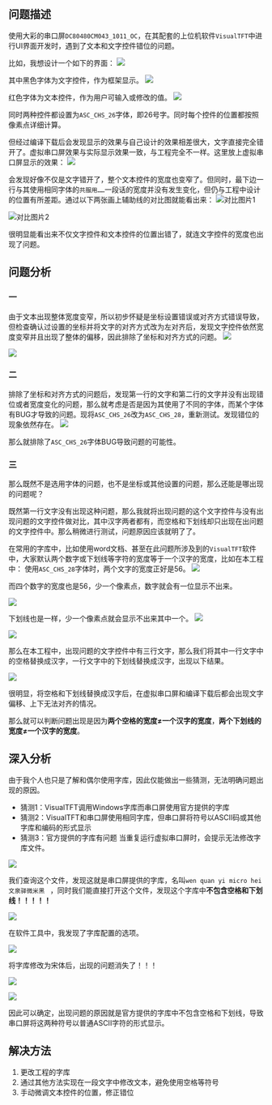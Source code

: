 ## 问题描述
使用大彩的串口屏`DC80480CM043_1011_OC`，在其配套的上位机软件`VisualTFT`中进行UI界面开发时，遇到了文本和文字控件错位的问题。

比如，我想设计一个如下的界面：
![](肥猫的小世界/肥猫的学习世界/串口屏/VisualTFT/图片/想象的界面效果.png)

其中黑色字体为文字控件，作为框架显示。
![](肥猫的小世界/肥猫的学习世界/串口屏/VisualTFT/图片/文字控件.png)

红色字体为文本控件，作为用户可输入或修改的值。
![](肥猫的小世界/肥猫的学习世界/串口屏/VisualTFT/图片/文本控件.png)

同时两种控件都设置为`ASC_CHS_26`字体，即26号字。同时每个控件的位置都按照像素点详细计算。

但经过编译下载后会发现显示的效果与自己设计的效果相差很大，文字直接完全错开了。虚拟串口屏效果与实际显示效果一致，与工程完全不一样。这里放上虚拟串口屏显示的效果：
![](肥猫的小世界/肥猫的学习世界/串口屏/VisualTFT/图片/虚拟串口屏显示效果.png)

会发现好像不仅是文字错开了，整个文本控件的宽度也变窄了。但同时，最下边一行与其使用相同字体的`共服用……`一段话的宽度并没有发生变化，但仍与工程中设计的位置有所差距。通过以下两张画上辅助线的对比图就能看出来：
![对比图片1](肥猫的小世界/肥猫的学习世界/串口屏/VisualTFT/图片/对比图片1.png)

![对比图片2](肥猫的小世界/肥猫的学习世界/串口屏/VisualTFT/图片/对比图片2.png)

很明显能看出来不仅文字控件和文本控件的位置出错了，就连文字控件的宽度也出现了问题。


## 问题分析
### 一
由于文本出现整体宽度变窄，所以初步怀疑是坐标设置错误或对齐方式错误导致，但检查确认过设置的坐标并将文字的对齐方式改为左对齐后，发现文字控件依然宽度变窄并且出现了整体的偏移，因此排除了坐标和对齐方式的问题。
![](肥猫的小世界/肥猫的学习世界/串口屏/VisualTFT/Pasted%20image%2020250310165535.png)

![](肥猫的小世界/肥猫的学习世界/串口屏/VisualTFT/Pasted%20image%2020250310170743.png)


### 二
排除了坐标和对齐方式的问题后，发现第一行的文字和第二行的文字并没有出现错位或者宽度变化的问题，那么就考虑是否是因为其使用了不同的字体，而某个字体有BUG才导致的问题。现将`ASC_CHS_26`改为`ASC_CHS_28`，重新测试。发现错位的现象依然存在。
![](肥猫的小世界/肥猫的学习世界/串口屏/VisualTFT/Pasted%20image%2020250310171259.png)

那么就排除了`ASC_CHS_26`字体BUG导致问题的可能性。

### 三
那么既然不是选用字体的问题，也不是坐标或其他设置的问题，那么还能是哪出现的问题呢？

既然第一行文字没有出现这种问题，那么我就将出现问题的这个文字控件与没有出现问题的文字控件做对比，其中汉字两者都有，而空格和下划线却只出现在出问题的文字控件中。那么稍微进行测试，问题原因应该就明了了。

在常用的字库中，比如使用word文档、甚至在此问题所涉及到的`VisualTFT`软件中，大家默认两个数字或下划线等字符的宽度等于一个汉字的宽度，比如在本工程中：
使用`ASC_CHS_28`字体时，两个文字的宽度正好是56。
![](肥猫的小世界/肥猫的学习世界/串口屏/VisualTFT/Pasted%20image%2020250310172436.png)

而四个数字的宽度也是56，少一个像素点，数字就会有一位显示不出来。

![](肥猫的小世界/肥猫的学习世界/串口屏/VisualTFT/Pasted%20image%2020250310172609.png)

下划线也是一样，少一个像素点就会显示不出来其中一个。
![](肥猫的小世界/肥猫的学习世界/串口屏/VisualTFT/Pasted%20image%2020250310172831.png)

![](肥猫的小世界/肥猫的学习世界/串口屏/VisualTFT/Pasted%20image%2020250310172908.png)


那么在本工程中，出现问题的文字控件中有三行文字，那么我们将其中一行文字中的空格替换成汉字，一行文字中的下划线替换成汉字，出现以下结果。

![](肥猫的小世界/肥猫的学习世界/串口屏/VisualTFT/Pasted%20image%2020250310173255.png)

很明显，将空格和下划线替换成汉字后，在虚拟串口屏和编译下载后都会出现文字偏移、上下无法对齐的情况。

那么就可以判断问题出现是因为**两个空格的宽度≠一个汉字的宽度**，**两个下划线的宽度≠一个汉字的宽度**。

## 深入分析
由于我个人也只是了解和偶尔使用字库，因此仅能做出一些猜测，无法明确问题出现的原因。
* 猜测1：VisualTFT调用Windows字库而串口屏使用官方提供的字库
* 猜测2：VisualTFT和串口屏使用相同字库，但串口屏将符号以ASCII码或其他字库和编码的形式显示
* 猜测3：官方提供的字库有问题
当重复运行虚拟串口屏时，会提示无法修改字库文件。

![](肥猫的小世界/肥猫的学习世界/串口屏/VisualTFT/Pasted%20image%2020250310175343.png)

我们查询这个文件，发现这就是串口屏提供的字库，名叫`wen quan yi micro hei 文泉驿微米黑 ` ，同时我们能直接打开这个文件，发现这个字库中**不包含空格和下划线！！！！！**

![](肥猫的小世界/肥猫的学习世界/串口屏/VisualTFT/Pasted%20image%2020250310175453.png)

在软件工具中，我发现了字库配置的选项。

![](肥猫的小世界/肥猫的学习世界/串口屏/VisualTFT/Pasted%20image%2020250310180303.png)

将字库修改为宋体后，出现的问题消失了！！！

![](肥猫的小世界/肥猫的学习世界/串口屏/VisualTFT/Pasted%20image%2020250310180353.png)

![](肥猫的小世界/肥猫的学习世界/串口屏/VisualTFT/Pasted%20image%2020250310180416.png)

因此可以确定，出现问题的原因就是官方提供的字库中不包含空格和下划线，导致串口屏将这两种符号以普通ASCII字符的形式显示。





## 解决方法

1. 更改工程的字库
2. 通过其他方法实现在一段文字中修改文本，避免使用空格等符号
3. 手动微调文本控件的位置，修正错位

